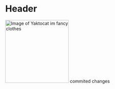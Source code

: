 # Header
<img alt="Image of Yaktocat im fancy clothes" src=https://octodex.github.com/images/yaktocat.png width=200>
commited changes 
